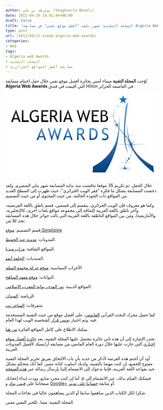 ```yaml
---
author: يوغرطة بن علي (Youghourta Benali)
date: 2012-04-29 14:41:44+00:00
draft: false
title: 'المجلة التقنية تفوز بلقب "أفضل موقع تقني" في مسابقة Algeria Web Awards  '
type: post
url: /2012/04/it-scoop-algeria-web-awards/
categories:
- Web
tags:
- Algeria web Awards
- المجلة التقنية
- مسابقة أفضل المواقع الجزائرية
---
```


تُوّجت **المجلة التقنية** مساء أمس بجائزة أفضل موقع تقني خلال حفل اختتام مسابقة **Algeria Web Awards** التي أقيمت في فندق Hilton في العاصمة الجزائر.




[![](Algeria-web-awards-logo-e1335710369546.jpg)
](https://www.it-scoop.com/wp-content/uploads/2012/04/Algeria-web-awards-logo.jpg)




خلال الحفل، تم تكريم 35 موقعا تنافست منذ بداية المسابقة شهر يناير المنصرم، ولقد دحضت المسابقة بشكل ما فكرة "فقر الويب الجزائري"، حيث ظهرت إلى السطح العديد من المواقع ذات الجودة الحالية، من حيث المحتوى أو من حيث التصميم.




وكما هو معروف فإن الويب الجزائري، ينقسم إلى قسمين، قسم ناطق باللغة الفرنسية، وآخر ناطق باللغة العربية (إضافة إلى مجموعة مواقع بلغات أخرى، كالإنجليزية، والأمازيغية)، ومن بين المواقع الناطقة باللغة العربية التي نالت جوائز خلال هذه المسابقة نجد كلا من:




قسم التصميم: [موقع Simplizine](http://simplizine.com/)




المدونات: [مدونة عبد الحفيظ](http://www.abdelhafid.com/).




المواقع الثقافية: [مزاب ميديا](http://mzabmedia.com/Portal/).




المنتديات: [الجلفة أنفو](http://www.djelfa.info/ar/).




الأحزاب السياسية: [موقع حركة مجتمع السلم](http://hmsalgeria.net/portal/)




البوابات: [موقع معهد المناهج](http://www.veecos.net/).




المواقع الدينية: [نور الهدى، بوابة المغرب الإسلامي](http://www.nouralhuda.com/).




الرياضة: [الميدان](http://elmedan.com/).




متفرقات: [الساحر نت](http://www.sa7er.net/).




كما حصل محرك البحث القرآني [الفانوس](http://www.alfanous.org/)، على أفضل موقع من حيث التقنية المستخدمة فيه. وتم اختيار [يونس قرار](http://dz.linkedin.com/pub/younes-grar/12/359/a72) كشخصية الويب لهذا العام.




يمكنك الاطلاع على كامل المواقع الفائزة [من هنا](http://www.algeriawebawards.org/index.php/gagnants).




تجدر الإشارة إلى أن هذه ثاني جائزة تتحصل عليها المجلة التقنية، بعد [جائزة أفضل موقع إخباري](https://www.it-scoop.com/2011/04/arabisk-award/) التي حازت عليها خلال دورة العام الماضي من مسابقة أرابسيك لأفضل المدونات العربية.




أود أن أغتنم هذه الفرصة لأذكر من جديد بأن باب الالتحاق بفريق تحرير المجلة التقنية مفتوح للجميع، إن كنت مهتما بالتقنية، ولديك أسلوب كتابة مميز، كما أنك متحكم بشكل جيد بقواعد اللغة العربية، فإننا ندعوك إلى الانضمام إلينا بإرسال رسالة عبر [هذه الصفحة](https://www.it-scoop.com/join-us/).




أما إن كنت مجرد متابع، وودت إبداء إعجابك :p فيمكنك القيام بذلك، عبر الانضمام إلى صفحاتنا على [فيس بوك](https://www.facebook.com/ITscoopMagazine) و [Google+](https://plus.google.com/111062057767038678683) أو متابعة [حسابنا على تويتر](https://twitter.com/#!/it_scoop_com).




شكرا لكل الكتاب الذين ساهموا سابقا أو الذين يساهمون حاليا في نجاحات المجلة.







المجلة التقنية: معنا...للخبر التقني معنى.
